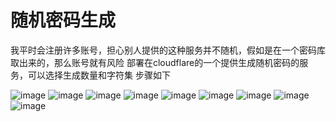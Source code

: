 # 随机密码生成
我平时会注册许多账号，担心别人提供的这种服务并不随机，假如是在一个密码库取出来的，那么账号就有风险
部署在cloudflare的一个提供生成随机密码的服务，可以选择生成数量和字符集
步骤如下

![image](https://github.com/user-attachments/assets/b92e34db-f97e-4858-8e65-8d6dffdf870a)
![image](https://github.com/user-attachments/assets/15916884-b5c9-45c0-85e5-cf45319394e9)
![image](https://github.com/user-attachments/assets/b0be3ef3-52b5-48e9-ba7e-f4874f6b2dc8)
![image](https://github.com/user-attachments/assets/f7a14074-1e8c-44e1-9218-d12546164288)
![image](https://github.com/user-attachments/assets/1b019403-3eab-405e-adf8-f23c4f8dde44)
![image](https://github.com/user-attachments/assets/bd6bd4cc-5386-4f08-bd42-ae30449426a3)
![image](https://github.com/user-attachments/assets/a333c956-d7ee-4ac9-89cf-491ed40a814c)
![image](https://github.com/user-attachments/assets/13b089d5-76ca-477a-92a1-1fd827dd81f2)
![image](https://github.com/user-attachments/assets/412f7c8a-3f2a-465e-acb4-da17ee1c1e4f)
